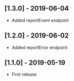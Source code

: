 ## [1.3.0] - 2019-06-04
- Added reportEvent endpoint

## [1.2.0] - 2019-06-02
- Added reportError endpoint

## [1.1.0] - 2019-05-19
- First release

